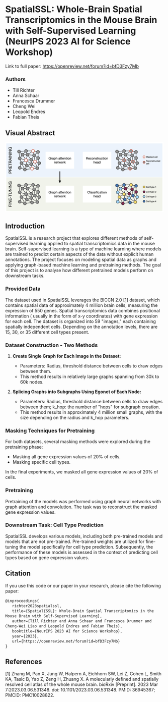# SpatialSSL: Whole-Brain Spatial Transcriptomics in the Mouse Brain with Self-Supervised Learning (NeurIPS 2023 AI for Science Workshop)

Link to full paper:
https://openreview.net/forum?id=bfD3Fzy7Mb

### Authors

- Till Richter
- Anna Schaar
- Francesca Drummer
- Cheng Wei
- Leopold Endres
- Fabian Theis

## Visual Abstract

![visual abstract](images/visual_abstract.png)

## Introduction

SpatialSSL is a research project that explores different methods of self-supervised learning applied to spatial
transcriptomics data in the mouse brain. Self-supervised learning is a type of machine learning where models are trained
to predict certain aspects of the data without explicit human annotations. The project focuses on modeling spatial data
as graphs and applying graph-based machine learning and pretraining methods. The goal of this project is to analyse how
different pretrained models perform on downstream tasks.

### Provided Data

The dataset used in SpatialSSL leverages the BICCN 2.0 [[1]](#1) dataset, which contains spatial data of approximately 4 million
brain cells, measuring the expression of 550 genes. Spatial transcriptomics data combines positional information (
usually in the form of x-y coordinates) with gene expression for each cell. The dataset is organized into 59 "images,"
each containing spatially independent cells. Depending on the annotation levels, there are 15, 30, or 35 different cell
types present.

### Dataset Construction - Two Methods

1. **Create Single Graph for Each Image in the Dataset:**
    - Parameters: Radius, threshold distance between cells to draw edges between them.
    - This method results in relatively large graphs spanning from 30k to 60k nodes.

2. **Splicing Graphs into Subgraphs Using Egonet of Each Node:**
    - Parameters: Radius, threshold distance between cells to draw edges between them; k_hop: the number of "hops" for
      subgraph creation.
    - This method results in approximately 4 million small graphs, with the size depending on the radius and k_hop
      parameters.

### Masking Techniques for Pretraining

For both datasets, several masking methods were explored during the pretraining phase:

- Masking all gene expression values of 20% of cells.
- Masking specific cell types.

In the final experiments, we masked all gene expression values of 20% of cells.

### Pretraining

Pretraining of the models was performed using graph neural networks with graph attention and convolution. The task was to reconstruct the masked gene expression values. 


### Downstream Task: Cell Type Prediction

SpatialSSL develops various models, including both pre-trained models and models that are not pre-trained. Pre-trained weights are utilized for fine-tuning the model specifically for cell type prediction. Subsequently, the performance of these models is assessed in the context of predicting cell types based on gene expression values.

## Citation

If you use this code or our paper in your research, please cite the following paper:
```
@inproceedings{
   richter2023spatialssl,
   title={Spatial{SSL}: Whole-Brain Spatial Transcriptomics in the Mouse Brain with Self-Supervised Learning},
   author={Till Richter and Anna Schaar and Francesca Drummer and Cheng-Wei Liao and Leopold Endres and Fabian Theis},
   booktitle={NeurIPS 2023 AI for Science Workshop},
   year={2023},
   url={https://openreview.net/forum?id=bfD3Fzy7Mb}
}
```

## References
<a id="1">[1]</a> 
Zhang M, Pan X, Jung W, Halpern A, Eichhorn SW, Lei Z, Cohen L, Smith KA, Tasic B, Yao Z, Zeng H, Zhuang X. A molecularly defined and spatially resolved cell atlas of the whole mouse brain. bioRxiv [Preprint]. 2023 Mar 7:2023.03.06.531348. doi: 10.1101/2023.03.06.531348. PMID: 36945367; PMCID: PMC10028822.
